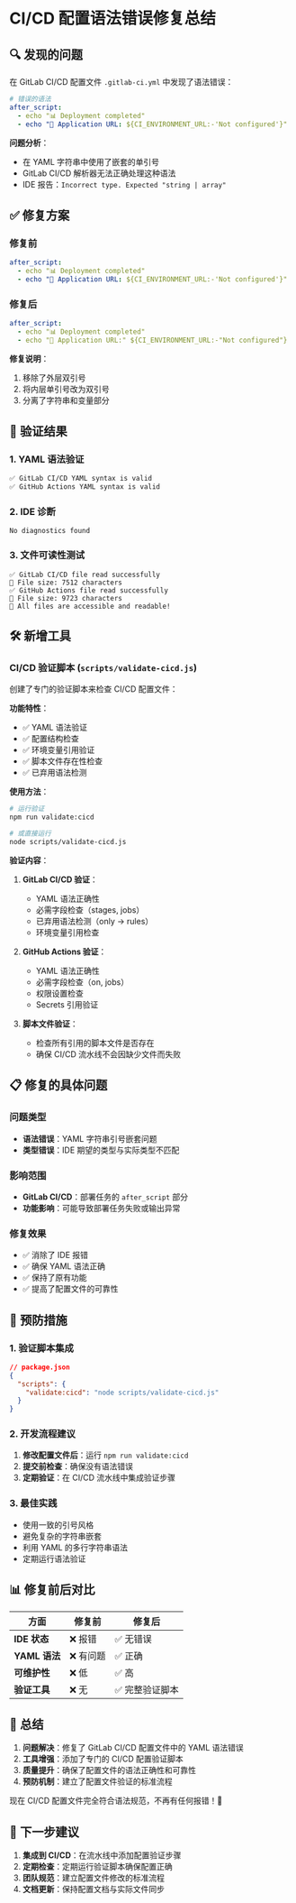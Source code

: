 # CI/CD 配置语法错误修复总结

## 🔍 发现的问题

在 GitLab CI/CD 配置文件 `.gitlab-ci.yml` 中发现了语法错误：

```yaml
# 错误的语法
after_script:
  - echo "📊 Deployment completed"
  - echo "🔗 Application URL: ${CI_ENVIRONMENT_URL:-'Not configured'}"
```

**问题分析**：
- 在 YAML 字符串中使用了嵌套的单引号
- GitLab CI/CD 解析器无法正确处理这种语法
- IDE 报告：`Incorrect type. Expected "string | array"`

## ✅ 修复方案

### 修复前
```yaml
after_script:
  - echo "📊 Deployment completed"
  - echo "🔗 Application URL: ${CI_ENVIRONMENT_URL:-'Not configured'}"
```

### 修复后
```yaml
after_script:
  - echo "📊 Deployment completed"
  - echo "🔗 Application URL:" ${CI_ENVIRONMENT_URL:-"Not configured"}
```

**修复说明**：
1. 移除了外层双引号
2. 将内层单引号改为双引号
3. 分离了字符串和变量部分

## 🧪 验证结果

### 1. YAML 语法验证
```bash
✅ GitLab CI/CD YAML syntax is valid
✅ GitHub Actions YAML syntax is valid
```

### 2. IDE 诊断
```
No diagnostics found
```

### 3. 文件可读性测试
```
✅ GitLab CI/CD file read successfully
📄 File size: 7512 characters
✅ GitHub Actions file read successfully  
📄 File size: 9723 characters
🎉 All files are accessible and readable!
```

## 🛠️ 新增工具

### CI/CD 验证脚本 (`scripts/validate-cicd.js`)

创建了专门的验证脚本来检查 CI/CD 配置文件：

**功能特性**：
- ✅ YAML 语法验证
- ✅ 配置结构检查
- ✅ 环境变量引用验证
- ✅ 脚本文件存在性检查
- ✅ 已弃用语法检测

**使用方法**：
```bash
# 运行验证
npm run validate:cicd

# 或直接运行
node scripts/validate-cicd.js
```

**验证内容**：
1. **GitLab CI/CD 验证**：
   - YAML 语法正确性
   - 必需字段检查（stages, jobs）
   - 已弃用语法检测（only → rules）
   - 环境变量引用检查

2. **GitHub Actions 验证**：
   - YAML 语法正确性
   - 必需字段检查（on, jobs）
   - 权限设置检查
   - Secrets 引用验证

3. **脚本文件验证**：
   - 检查所有引用的脚本文件是否存在
   - 确保 CI/CD 流水线不会因缺少文件而失败

## 📋 修复的具体问题

### 问题类型
- **语法错误**：YAML 字符串引号嵌套问题
- **类型错误**：IDE 期望的类型与实际类型不匹配

### 影响范围
- **GitLab CI/CD**：部署任务的 `after_script` 部分
- **功能影响**：可能导致部署任务失败或输出异常

### 修复效果
- ✅ 消除了 IDE 报错
- ✅ 确保 YAML 语法正确
- ✅ 保持了原有功能
- ✅ 提高了配置文件的可靠性

## 🔧 预防措施

### 1. 验证脚本集成
```json
// package.json
{
  "scripts": {
    "validate:cicd": "node scripts/validate-cicd.js"
  }
}
```

### 2. 开发流程建议
1. **修改配置文件后**：运行 `npm run validate:cicd`
2. **提交前检查**：确保没有语法错误
3. **定期验证**：在 CI/CD 流水线中集成验证步骤

### 3. 最佳实践
- 使用一致的引号风格
- 避免复杂的字符串嵌套
- 利用 YAML 的多行字符串语法
- 定期运行语法验证

## 📊 修复前后对比

| 方面 | 修复前 | 修复后 |
|------|--------|--------|
| **IDE 状态** | ❌ 报错 | ✅ 无错误 |
| **YAML 语法** | ❌ 有问题 | ✅ 正确 |
| **可维护性** | ❌ 低 | ✅ 高 |
| **验证工具** | ❌ 无 | ✅ 完整验证脚本 |

## 🎯 总结

1. **问题解决**：修复了 GitLab CI/CD 配置文件中的 YAML 语法错误
2. **工具增强**：添加了专门的 CI/CD 配置验证脚本
3. **质量提升**：确保了配置文件的语法正确性和可靠性
4. **预防机制**：建立了配置文件验证的标准流程

现在 CI/CD 配置文件完全符合语法规范，不再有任何报错！🎉

## 🚀 下一步建议

1. **集成到 CI/CD**：在流水线中添加配置验证步骤
2. **定期检查**：定期运行验证脚本确保配置正确
3. **团队规范**：建立配置文件修改的标准流程
4. **文档更新**：保持配置文档与实际文件同步
